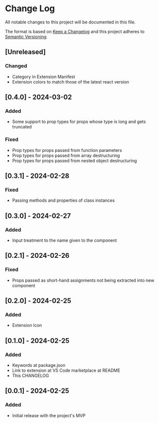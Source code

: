 # Change Log

All notable changes to this project will be documented in this file.

The format is based on [Keep a Changelog](http://keepachangelog.com/) and this project adheres to [Semantic Versioning](http://semver.org/).

## [Unreleased]

### Changed

- Category in Extension Manifest
- Extension colors to match those of the latest react version

## [0.4.0] - 2024-03-02

### Added

- Some support to prop types for props whose type is long and gets truncated

### Fixed

- Prop types for props passed from function parameters
- Prop types for props passed from array destructuring
- Prop types for props passed from nested object destructuring

## [0.3.1] - 2024-02-28

### Fixed

- Passing methods and properties of class instances

## [0.3.0] - 2024-02-27

### Added

- Input treatment to the name given to the component

## [0.2.1] - 2024-02-26

### Fixed

- Props passed as short-hand assignments not being extracted into new component

## [0.2.0] - 2024-02-25

### Added

- Extension Icon

## [0.1.0] - 2024-02-25

### Added

- Keywords at package.json
- Link to extension at VS Code marketplace at README
- This CHANGELOG

## [0.0.1] - 2024-02-25

### Added

- Initial release with the project's MVP
